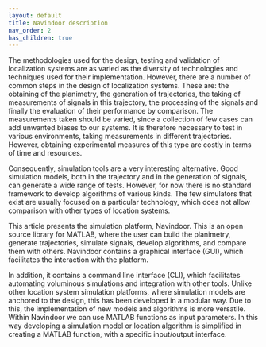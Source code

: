 ```yaml
---
layout: default
title: Navindoor description
nav_order: 2
has_children: true
---
```

The methodologies used for the design, testing and validation of localization systems are as varied as the diversity of technologies and techniques used for their implementation. 
However, there are a number of common steps in the design of localization systems. These are: the obtaining of the planimetry, the generation of trajectories, the taking of measurements of signals in this trajectory, the processing of the signals and finally the evaluation of their performance by comparison. The measurements taken should be varied, since a collection of few cases can add unwanted biases to our systems. 
It is therefore necessary to test in various environments, taking measurements in different trajectories. However, obtaining experimental measures of this type are costly in terms of time and resources. 

Consequently, simulation tools are a very interesting alternative. Good simulation models, both in the trajectory and in the generation of signals, can generate a wide range of tests. However, for now there is no standard framework to develop algorithms of various kinds. The few simulators that exist are usually focused on a particular technology, which does not allow comparison with other types of location systems.

This article presents the simulation platform, Navindoor. This is an open source library for MATLAB, where the user can build the planimetry, generate trajectories, simulate signals, develop algorithms, and compare them with others. Navindoor contains a graphical interface (GUI), which facilitates the interaction with the platform. 

In addition, it contains a command line interface (CLI), which facilitates automating voluminous simulations and integration with other tools. Unlike other location system simulation platforms, where simulation models are anchored to the design, this has been developed in a modular way. Due to this, the implementation of new models and algorithms is more versatile. Within Navindoor we can use MATLAB functions as input parameters. In this way developing a simulation model or location algorithm is simplified in creating a MATLAB function, with a specific input/output interface.